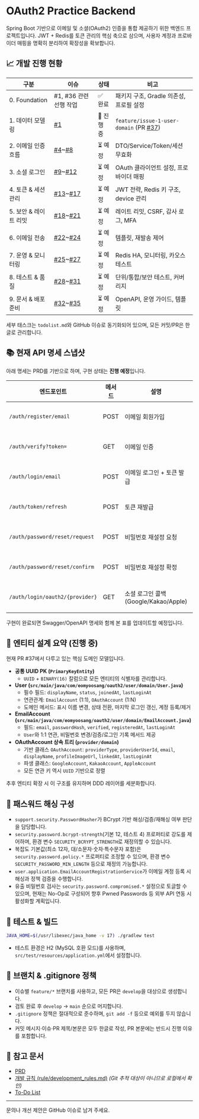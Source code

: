 # OAuth2 Practice Backend

Spring Boot 기반으로 이메일 및 소셜(OAuth2) 인증을 통합 제공하기 위한 백엔드 프로젝트입니다. JWT + Redis를 토큰 관리의 핵심 축으로 삼으며, 사용자 계정과 프로바이더 매핑을 명확히 분리하여 확장성을 확보합니다.

## 📈 개발 진행 현황
| 구분 | 이슈 | 상태 | 비고 |
| --- | --- | --- | --- |
| 0. Foundation | #1, #36 관련 선행 작업 | ✅ 완료 | 패키지 구조, Gradle 의존성, 프로필 설정 | 
| 1. 데이터 모델링 | [#1](https://github.com/EomYoosang/oauth2-practice-opencode/issues/1) | 🚧 진행 중 | `feature/issue-1-user-domain` (PR [#37](https://github.com/EomYoosang/oauth2-practice-opencode/pull/37)) |
| 2. 이메일 인증 흐름 | [#4](https://github.com/EomYoosang/oauth2-practice-opencode/issues/4)~[#8](https://github.com/EomYoosang/oauth2-practice-opencode/issues/8) | ⏳ 예정 | DTO/Service/Token/세션 무효화 | 
| 3. 소셜 로그인 | [#9](https://github.com/EomYoosang/oauth2-practice-opencode/issues/9)~[#12](https://github.com/EomYoosang/oauth2-practice-opencode/issues/12) | ⏳ 예정 | OAuth 클라이언트 설정, 프로바이더 매핑 |
| 4. 토큰 & 세션 관리 | [#13](https://github.com/EomYoosang/oauth2-practice-opencode/issues/13)~[#17](https://github.com/EomYoosang/oauth2-practice-opencode/issues/17) | ⏳ 예정 | JWT 전략, Redis 키 구조, device 관리 |
| 5. 보안 & 레이트 리밋 | [#18](https://github.com/EomYoosang/oauth2-practice-opencode/issues/18)~[#21](https://github.com/EomYoosang/oauth2-practice-opencode/issues/21) | ⏳ 예정 | 레이트 리밋, CSRF, 감사 로그, MFA |
| 6. 이메일 전송 | [#22](https://github.com/EomYoosang/oauth2-practice-opencode/issues/22)~[#24](https://github.com/EomYoosang/oauth2-practice-opencode/issues/24) | ⏳ 예정 | 템플릿, 재발송 제어 |
| 7. 운영 & 모니터링 | [#25](https://github.com/EomYoosang/oauth2-practice-opencode/issues/25)~[#27](https://github.com/EomYoosang/oauth2-practice-opencode/issues/27) | ⏳ 예정 | Redis HA, 모니터링, 카오스 테스트 |
| 8. 테스트 & 품질 | [#28](https://github.com/EomYoosang/oauth2-practice-opencode/issues/28)~[#31](https://github.com/EomYoosang/oauth2-practice-opencode/issues/31) | ⏳ 예정 | 단위/통합/보안 테스트, 커버리지 |
| 9. 문서 & 배포 준비 | [#32](https://github.com/EomYoosang/oauth2-practice-opencode/issues/32)~[#35](https://github.com/EomYoosang/oauth2-practice-opencode/issues/35) | ⏳ 예정 | OpenAPI, 운영 가이드, 템플릿 |

세부 태스크는 `todolist.md`와 GitHub 이슈로 동기화되어 있으며, 모든 커밋/PR은 한글로 관리합니다.

## 📚 현재 API 명세 스냅샷
아래 명세는 PRD를 기반으로 하며, 구현 상태는 **진행 예정**입니다.

| 엔드포인트 | 메서드 | 설명 | 상태 |
| --- | --- | --- | --- |
| `/auth/register/email` | POST | 이메일 회원가입 | ⏳ 예정 |
| `/auth/verify?token=` | GET | 이메일 인증 | ⏳ 예정 |
| `/auth/login/email` | POST | 이메일 로그인 + 토큰 발급 | ⏳ 예정 |
| `/auth/token/refresh` | POST | 토큰 재발급 | ⏳ 예정 |
| `/auth/password/reset/request` | POST | 비밀번호 재설정 요청 | ⏳ 예정 |
| `/auth/password/reset/confirm` | POST | 비밀번호 재설정 확정 | ⏳ 예정 |
| `/auth/login/oauth2/{provider}` | GET | 소셜 로그인 콜백 (Google/Kakao/Apple) | ⏳ 예정 |

구현이 완료되면 Swagger/OpenAPI 명세와 함께 본 표를 업데이트할 예정입니다.

## 🧱 엔티티 설계 요약 (진행 중)
현재 PR #37에서 다루고 있는 핵심 도메인 모델입니다.

- **공통 UUID PK (`PrimaryKeyEntity`)**
  - `UUID` + `BINARY(16)` 칼럼으로 모든 엔티티의 식별자를 관리합니다.
- **User (`src/main/java/com/eomyoosang/oauth2/user/domain/User.java`)**
  - 필수 필드: `displayName`, `status`, `joinedAt`, `lastLoginAt`
  - 연관관계: `EmailAccount` (1:1), `OAuthAccount` (1:N)
  - 도메인 메서드: 표시 이름 변경, 상태 전환, 마지막 로그인 갱신, 계정 등록/제거
- **EmailAccount (`src/main/java/com/eomyoosang/oauth2/user/domain/EmailAccount.java`)**
  - 필드: `email`, `passwordHash`, `verified`, `registeredAt`, `lastLoginAt`
  - `User`와 1:1 연관, 비밀번호 변경/검증/로그인 기록 메서드 제공
- **OAuthAccount 상속 트리 (`provider/domain`)**
  - 기반 클래스 `OAuthAccount`: `providerType`, `providerUserId`, `email`, `displayName`, `profileImageUrl`, `linkedAt`, `lastLoginAt`
  - 파생 클래스: `GoogleAccount`, `KakaoAccount`, `AppleAccount`
  - 모든 연관 키 역시 `UUID` 기반으로 정렬

추후 엔티티 확장 시 이 구조를 유지하며 DDD 레이어를 세분화합니다.

## 🔐 패스워드 해싱 구성
- `support.security.PasswordHasher`가 BCrypt 기반 해싱/검증/재해싱 여부 판단을 담당합니다.
- `security.password.bcrypt-strength`(기본 12, 테스트 4) 프로퍼티로 강도를 제어하며, 환경 변수 `SECURITY_BCRYPT_STRENGTH`로 재정의할 수 있습니다.
- 복잡도 기본값(최소 12자, 대/소문자·숫자·특수문자 포함)은 `security.password.policy.*` 프로퍼티로 조정할 수 있으며, 환경 변수 `SECURITY_PASSWORD_MIN_LENGTH` 등으로 재정의 가능합니다.
- `user.application.EmailAccountRegistrationService`가 이메일 계정 등록 시 해싱과 정책 검증을 수행합니다.
- 유출 비밀번호 검사는 `security.password.compromised.*` 설정으로 토글할 수 있으며, 현재는 No-Op로 구성되어 향후 Pwned Passwords 등 외부 API 연동 시 활성화할 계획입니다.

## 🧪 테스트 & 빌드
```bash
JAVA_HOME=$(/usr/libexec/java_home -v 17) ./gradlew test
```
- 테스트 환경은 H2 (MySQL 호환 모드)를 사용하며, `src/test/resources/application.yml`에서 설정합니다.

## 🔀 브랜치 & .gitignore 정책
- 이슈별 `feature/*` 브랜치를 사용하고, 모든 PR은 `develop`을 대상으로 생성합니다.
- 검토 완료 후 `develop` → `main` 순으로 머지합니다.
- `.gitignore` 정책은 절대적으로 준수하며, `git add -f` 등으로 예외를 두지 않습니다.
- 커밋 메시지·이슈·PR 제목/본문은 모두 한글로 작성, PR 본문에는 반드시 진행 이유를 포함합니다.

## 📄 참고 문서
- [PRD](prd.md)
- [개발 규칙 (rule/development_rules.md)](rule/development_rules.md) *(Git 추적 대상이 아니므로 로컬에서 확인)*
- [To-Do List](todolist.md)

---
문의나 개선 제안은 GitHub 이슈로 남겨 주세요.
